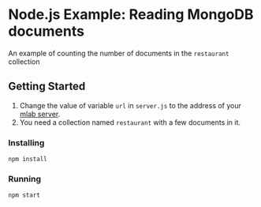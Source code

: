 # Node.js Example: Reading MongoDB documents
An example of counting the number of documents in the `restaurant` collection

## Getting Started
1. Change the value of variable `url` in `server.js` to the address of your [mlab server](http://mlab.com).
2. You need a collection named `restaurant` with a few documents in it.

### Installing
```
npm install
```
### Running
```
npm start
```
